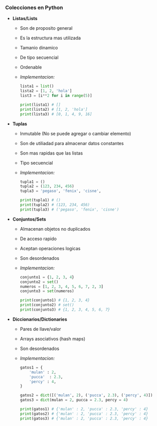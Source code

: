 ### Colecciones en Python

- **Listas/Lists**

  - Son de proposito general
  - Es la estructura mas utilizada
  - Tamanio dinamico
  - De tipo secuencial
  - Ordenable
  - _Implementacion:_

    ```python
    lista1 = list()
    lista2 = [1, 2, 'hola']
    list3 = [i**2 for i in range(5)]

    print(lista1) # []
    print(lista2) # [1, 2, 'hola']
    print(lista3) # [0, 1, 4, 9, 16]
    ```

- **Tuplas**

  - Inmutable (No se puede agregar o cambiar elemento)
  - Son de utiliadad para almacenar datos constantes
  - Son mas rapidas que las listas
  - Tipo secuencial
  - _Implementacion:_

    ```python
    tupla1 = ()
    tupla2 = (123, 234, 456)
    tupla3 = 'pegaso', 'fenix', 'cisne',

    print(tupla1) # ()
    print(tupla2) # (123, 234, 456)
    print(tupla3) # ('pegaso', 'fenix', 'cisne')
    ```

- **Conjuntos/Sets**

  - Almacenan objetos no duplicados
  - De acceso rapido
  - Aceptan operaciones logicas
  - Son desordenados
  - _Implementacion:_

    ```python
    conjunto1 = {1, 2, 3, 4}
    conjunto2 = set()
    numeros = [1, 2, 3, 4, 5, 6, 7, 2, 3]
    conjunto3 = set(numeros)

    print(conjunto1) # {1, 2, 3, 4}
    print(conjunto2) # set()
    print(conjunto3) # {1, 2, 3, 4, 5, 6, 7}
    ```

- **Diccionarios/Dictionaries**

  - Pares de llave/valor
  - Arrays asociativos (hash maps)
  - Son desordenados
  - _Implementacion:_

    ```python
    gatos1 = {
        'mulan' : 2,
        'pucca'  : 2.3,
        'percy' : 4,
    }

    gatos2 = dict([('mulan', 2), ('pucca', 2.3), ('percy', 4)])
    gatos3 = dict(mulan = 2, pucca = 2.3, percy = 4)

    print(gatos1) # {'mulan' : 2, 'pucca' : 2.3, 'percy' : 4}
    print(gatos2) # {'mulan' : 2, 'pucca' : 2.3, 'percy' : 4}
    print(gatos3) # {'mulan' : 2, 'pucca' : 2.3, 'percy' : 4}
    ```
